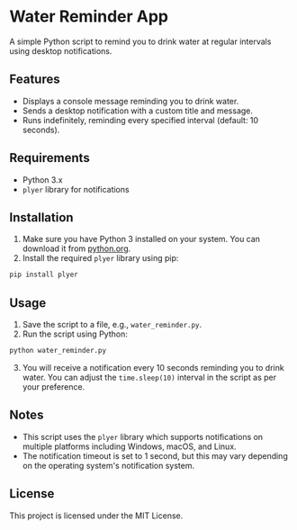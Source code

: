 
# Water Reminder App

A simple Python script to remind you to drink water at regular intervals using desktop notifications.

## Features
- Displays a console message reminding you to drink water.
- Sends a desktop notification with a custom title and message.
- Runs indefinitely, reminding every specified interval (default: 10 seconds).

## Requirements
- Python 3.x
- `plyer` library for notifications

## Installation

1. Make sure you have Python 3 installed on your system. You can download it from [python.org](https://www.python.org/downloads/).
2. Install the required `plyer` library using pip:

```bash
pip install plyer
```

## Usage

1. Save the script to a file, e.g., `water_reminder.py`.
2. Run the script using Python:

```bash
python water_reminder.py
```

3. You will receive a notification every 10 seconds reminding you to drink water. You can adjust the `time.sleep(10)` interval in the script as per your preference.

## Notes

- This script uses the `plyer` library which supports notifications on multiple platforms including Windows, macOS, and Linux.
- The notification timeout is set to 1 second, but this may vary depending on the operating system's notification system.

## License

This project is licensed under the MIT License.
